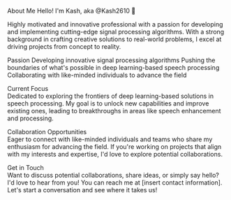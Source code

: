 About Me
Hello! I'm Kash, aka @Kash2610 👋

Highly motivated and innovative professional with a passion for developing and implementing cutting-edge signal processing algorithms. With a strong background in crafting creative solutions to real-world problems, I excel at driving projects from concept to reality.

Passion
Developing innovative signal processing algorithms
Pushing the boundaries of what's possible in deep learning-based speech processing
Collaborating with like-minded individuals to advance the field

Current Focus  
Dedicated to exploring the frontiers of deep learning-based solutions in speech processing. My goal is to unlock new capabilities and improve existing ones, leading to breakthroughs in areas like speech enhancement and processing.

Collaboration Opportunities  
Eager to connect with like-minded individuals and teams who share my enthusiasm for advancing the field. If you're working on projects that align with my interests and expertise, I'd love to explore potential collaborations.

Get in Touch  
Want to discuss potential collaborations, share ideas, or simply say hello? I'd love to hear from you! You can reach me at [insert contact information]. Let's start a conversation and see where it takes us!
<!---
Kash2610/Kash2610 is a ✨ special ✨ repository because its `README.md` (this file) appears on your GitHub profile.
You can click the Preview link to take a look at your changes.
--->
